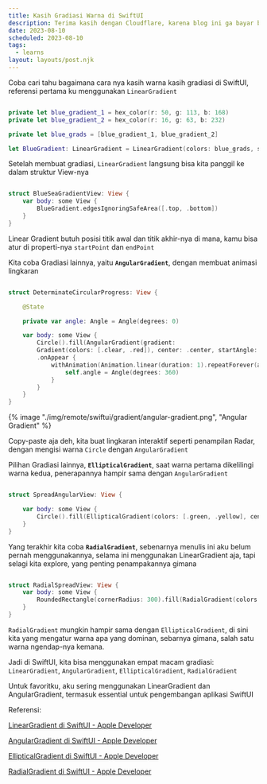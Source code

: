 ```yaml
---
title: Kasih Gradiasi Warna di SwiftUI
description: Terima kasih dengan Cloudflare, karena blog ini ga bayar bulanan
date: 2023-08-10
scheduled: 2023-08-10
tags:
  - learns
layout: layouts/post.njk
---
```


Coba cari tahu bagaimana cara nya kasih warna kasih gradiasi di SwiftUI, referensi pertama ku menggunakan `LinearGradient`

```swift

private let blue_gradient_1 = hex_color(r: 50, g: 113, b: 168)
private let blue_gradient_2 = hex_color(r: 16, g: 63, b: 232)

private let blue_grads = [blue_gradient_1, blue_gradient_2]

let BlueGradient: LinearGradient = LinearGradient(colors: blue_grads, startPoint: .bottomLeading, endPoint: .topTrailing)

```

Setelah membuat gradiasi, `LinearGradient` langsung bisa kita panggil ke dalam struktur View-nya

```swift

struct BlueSeaGradientView: View {
	var body: some View {
		BlueGradient.edgesIgnoringSafeArea([.top, .bottom])
	}
}

```

Linear Gradient butuh posisi titik awal dan titik akhir-nya di mana, kamu bisa atur di properti-nya `startPoint` dan `endPoint`

Kita coba Gradiasi lainnya, yaitu **`AngularGradient`**, dengan membuat animasi lingkaran

```swift

struct DeterminateCircularProgress: View {

    @State

    private var angle: Angle = Angle(degrees: 0)

    var body: some View {
        Circle().fill(AngularGradient(gradient: 
        Gradient(colors: [.clear, .red]), center: .center, startAngle: angle, endAngle: angle + Angle(degrees: 360)))
        .onAppear {
            withAnimation(Animation.linear(duration: 1).repeatForever(autoreverses: false)) {
                self.angle = Angle(degrees: 360)
            }
        }
    }
}

```

{% image "./img/remote/swiftui/gradient/angular-gradient.png", "Angular Gradient" %}

Copy-paste aja deh, kita buat lingkaran interaktif seperti penampilan Radar, dengan mengisi warna `Circle` dengan `AngularGradient`

Pilihan Gradiasi lainnya, **`EllipticalGradient`**, saat warna pertama dikelilingi warna kedua, penerapannya hampir sama dengan `AngularGradient`

```swift

struct SpreadAngularView: View {

	var body: some View {
		Circle().fill(EllipticalGradient(colors: [.green, .yellow], center: .center))
	}
}

```

Yang terakhir kita coba **`RadialGradient`**, sebenarnya menulis ini aku belum pernah menggunakannya, selama ini menggunakan LinearGradient aja, tapi selagi kita explore, yang penting penampakannya gimana

```swift

struct RadialSpreadView: View {
    var body: some View {
        RoundedRectangle(cornerRadius: 300).fill(RadialGradient(colors: [.red, .blue], center: .center, startRadius: 120, endRadius: 450))
    }
}

```

`RadialGradient` mungkin hampir sama dengan `EllipticalGradient`, di sini kita yang mengatur warna apa yang dominan, sebarnya gimana, salah satu warna ngendap-nya kemana.

Jadi di SwiftUI, kita bisa menggunakan empat macam gradiasi: `LinearGradient`, `AngularGradient`, `EllipticalGradient`, `RadialGradient`

Untuk favoritku, aku sering menggunakan LinearGradient dan AngularGradient, termasuk essential untuk pengembangan aplikasi SwiftUI

Referensi:

[LinearGradient di SwiftUI - Apple Developer](https://developer.apple.com/documentation/swiftui/lineargradient)

[AngularGradient di SwiftUI - Apple Developer](https://developer.apple.com/documentation/swiftui/angulargradient)

[EllipticalGradient di SwiftUI - Apple Developer](https://developer.apple.com/documentation/swiftui/ellipticalgradient)

[RadialGradient di SwiftUI - Apple Developer](https://developer.apple.com/documentation/swiftui/radialgradient)




